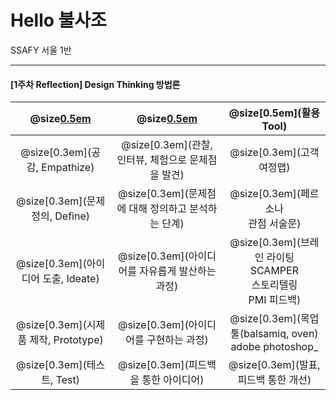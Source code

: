 # Hello 불사조
SSAFY 서울 1반


---

#### [1주차 Reflection] Design Thinking 방법론


|             @size[0.5em](단계)             |                 @size[0.5em](정의)                 |                         @size[0.5em](활용 Tool)                          |
| :--------------------------: | :----------------------------------: | :--------------------------------------------------------: |
|    @size[0.3em](공감, Empathize)     | @size[0.3em](관찰, 인터뷰, 체험으로 문제점을 발견) |                        @size[0.3em](고객 여정맵)                         |
|   @size[0.3em](문제 정의, Define)    | @size[0.3em](문제점에 대해 정의하고 분석하는 단계) |                 @size[0.3em](페르소나<br />관점 서술문)                  |
| @size[0.3em](아이디어 도출, Ideate)  |  @size[0.3em](아이디어를 자유롭게 발산하는 과정)   | @size[0.3em](브레인 라이팅<br />SCAMPER<br />스토리텔링<br />PMI 피드백) |
| @size[0.3em](시제품 제작, Prototype) |       @size[0.3em](아이디어를 구현하는 과정)       |        @size[0.3em](목업툴(balsamiq, oven)<br />adobe photoshop_         |
|      @size[0.3em](테스트, Test)      |        @size[0.3em](피드백을 통한 아이디어)        |                   @size[0.3em](발표, 피드백 통한 개선)                   |

